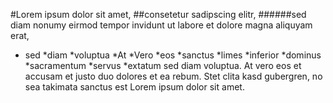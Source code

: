 #Lorem ipsum dolor sit amet, 
##consetetur sadipscing elitr, 
######sed diam nonumy eirmod tempor invidunt ut labore et dolore magna aliquyam erat, 

* sed
*diam 
*voluptua
    *At
    *Vero
    *eos
*sanctus
*limes
*inferior
*dominus
*sacramentum
*servus
    *extatum
sed diam voluptua. At vero eos et accusam et justo duo dolores et ea rebum. Stet clita kasd gubergren, no sea takimata sanctus 
est Lorem ipsum dolor sit amet.
